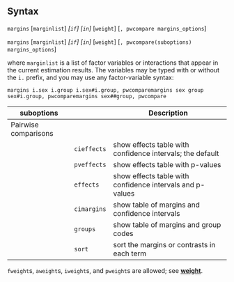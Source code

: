 ## Syntax

`margins` \[`marginlist`\] _\[`if`\]
\[`in`\]_ \[`weight`\] \[`, pwcompare margins_options`\]

`margins` \[`marginlist`\] _\[`if`\]
\[`in`\]_ \[`weight`\] \[`, pwcompare(suboptions)`
`margins_options`\]

where `marginlist` is a list of factor variables or interactions that
appear in the current estimation results. The variables may be typed
with or without the `i.` prefix, and you may use any factor-variable
syntax:

`margins i.sex i.group i.sex#i.group, pwcomparemargins sex group sex#i.group, pwcomparemargins sex##group, pwcompare`

| suboptions           |             | Description                                               |
|----------------------|-------------|-----------------------------------------------------------|
| Pairwise comparisons |             |                                                           |
|                      | `cieffects` | show effects table with confidence intervals; the default |
|                      | `pveffects` | show effects table with p-values                          |
|                      | `effects`   | show effects table with confidence intervals and p-values |
|                      | `cimargins` | show table of margins and confidence intervals            |
|                      | `groups`    | show table of margins and group codes                     |
|                      | `sort`      | sort the margins or contrasts in each term                |

`fweight`s, `aweight`s, `iweight`s, and `pweight`s are allowed; see
[<strong>weight</strong>](http://www.stata.com/help.cgi?weight).
